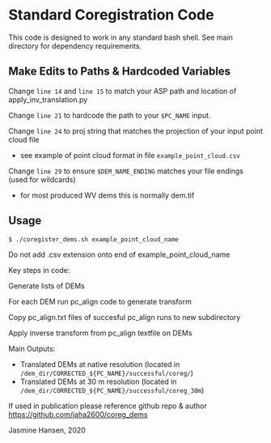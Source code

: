 # Standard Coregistration Code

This code is designed to work in any standard bash shell.
See main directory for dependency requirements.

## Make Edits to Paths & Hardcoded Variables
Change `line 14` and `line 15` to match your ASP path and location of apply_inv_translation.py

Change `line 21` to hardcode the path to your `$PC_NAME` input.

Change `line 24` to proj string that matches the projection of your input point cloud file
- see example of point cloud format in file `example_point_cloud.csv`

Change `line 29` to ensure `$DEM_NAME_ENDING` matches your file endings (used for wildcards)
- for most produced WV dems this is normally dem.tif

## Usage

`$ ./coregister_dems.sh example_point_cloud_name`

Do not add .csv extension onto end of example_point_cloud_name

Key steps in code:

Generate lists of DEMs

For each DEM run pc_align code to generate transform

Copy pc_align.txt files of succesful pc_align runs to new subdirectory

Apply inverse transform from pc_align textfile on DEMs

Main Outputs:
- Translated DEMs at native resolution (located in `/dem_dir/CORRECTED_${PC_NAME}/successful/coreg/`)
- Translated DEMs at 30 m resolution (located in `/dem_dir/CORRECTED_${PC_NAME}/successful/coreg_30m`)

If used in publication please reference github repo & author https://github.com/jaha2600/coreg_dems 

Jasmine Hansen, 2020
